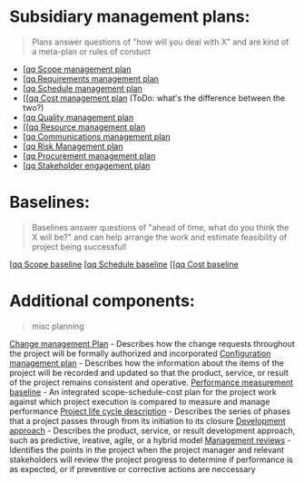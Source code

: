 # Subsidiary management plans:
> Plans answer questions of "how will you deal with X" and are kind of a meta-plan or rules of conduct
* [[qq Scope management plan](../0meta_lost_and_found/Procurement%20documentation.md)
* [[qq Requirements management plan](../0meta_lost_and_found/Procurement%20documentation.md)
* [[qq Schedule management plan](../0meta_lost_and_found/Procurement%20documentation.md)
* [[[qq Cost management plan](../0meta_lost_and_found/Procurement%20documentation.md) (ToDo: what's the difference between the two?)
* [[qq Quality management plan](../0meta_lost_and_found/Procurement%20documentation.md)
* [[[qq Resource management plan](../0meta_lost_and_found/Procurement%20documentation.md)
* [[qq Communications management plan](../0meta_lost_and_found/Procurement%20documentation.md)
* [[qq Risk Management plan](../0meta_lost_and_found/Procurement%20documentation.md)
* [[qq Procurement management plan](../0meta_lost_and_found/Procurement%20documentation.md)
* [[qq Stakeholder engagement plan](../0meta_lost_and_found/Procurement%20documentation.md)

# Baselines:
> Baselines answer questions of "ahead of time, what do you think the X will be?" and can help arrange the work and estimate feasibility of project being successfull

[[qq Scope baseline](../0meta_lost_and_found/Procurement%20documentation.md)
[[qq Schedule baseline](../0meta_lost_and_found/Procurement%20documentation.md)
[[[qq Cost baseline](../0meta_lost_and_found/Procurement%20documentation.md)

# Additional components:
> misc planning

[Change management Plan](../Project%20Management%20Plans/Additional%20components/Change%20management%20Plan.md) - Describes how the change requests throughout the project will be formally authorized and incorporated
[Configuration management plan](../Project%20Management%20Plans/Additional%20components/Configuration%20management%20plan.md) - Describes how the information about the items of the project will be recorded and updated so that the product, service, or result of the project remains consistent and operative.
[Performance measurement baseline](../Project%20Management%20Plans/Additional%20components/Performance%20measurement%20baseline.md) - An integrated scope-schedule-cost plan for the project work against which project execution is compared to measure and manage performance
[Project life cycle description](../Project%20Management%20Plans/Additional%20components/Project%20life%20cycle%20description.md) - Describes the series of phases that a project passes through from its initiation to its closure
[Development approach](../Project%20Management%20Plans/Additional%20components/Development%20approach.md) - Describes the product, service, or result development approach, such as predictive, ireative, agile, or a hybrid model
[Management reviews](../Project%20Management%20Plans/Additional%20components/Management%20reviews.md) - Identifies the points in the project when the project manager and relevant stakeholders will review the project progress to determine if performance is as expected, or if preventive or corrective actions are neccessary

